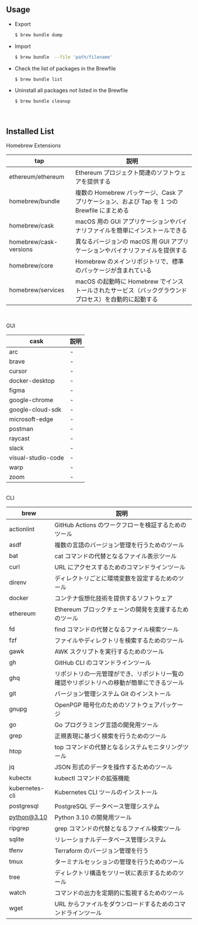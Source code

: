 ## Usage

- Export
  ```bash
  $ brew bundle dump
  ```
- Import
  ```bash
  $ brew bundle  --file 'path/filename'
  ```
- Check the list of packages in the Brewfile
  ```bash
  $ brew bundle list
  ```
- Uninstall all packages not listed in the Brewfile
  ```bash
  $ brew bundle cleanup
  ```
  <br>

## Installed List

Homebrew Extensions

| tap                    | 説明                                                                                                 |
| ---------------------- | ---------------------------------------------------------------------------------------------------- |
| ethereum/ethereum      | Ethereum プロジェクト関連のソフトウェアを提供する                                                    |
| homebrew/bundle        | 複数の Homebrew パッケージ、Cask アプリケーション、および Tap を 1 つの Brewfile にまとめる          |
| homebrew/cask          | macOS 用の GUI アプリケーションやバイナリファイルを簡単にインストールできる                          |
| homebrew/cask-versions | 異なるバージョンの macOS 用 GUI アプリケーションやバイナリファイルを提供する                         |
| homebrew/core          | Homebrew のメインリポジトリで、標準のパッケージが含まれている                                        |
| homebrew/services      | macOS の起動時に Homebrew でインストールされたサービス（バックグラウンドプロセス）を自動的に起動する |

<br>

GUI

| cask               | 説明 |
| ------------------ | ---- |
| arc                | -    |
| brave              | -    |
| cursor             | -    |
| docker-desktop     | -    |
| figma              | -    |
| google-chrome      | -    |
| google-cloud-sdk   | -    |
| microsoft-edge     | -    |
| postman            | -    |
| raycast            | -    |
| slack              | -    |
| visual-studio-code | -    |
| warp               | -    |
| zoom               | -    |

<br>
CLI

| brew           | 説明                                                                                     |
| -------------- | ---------------------------------------------------------------------------------------- |
| actionlint     | GitHub Actions のワークフローを検証するためのツール                                      |
| asdf           | 複数の言語のバージョン管理を行うためのツール                                             |
| bat            | cat コマンドの代替となるファイル表示ツール                                               |
| curl           | URL にアクセスするためのコマンドラインツール                                             |
| direnv         | ディレクトリごとに環境変数を設定するためのツール                                         |
| docker         | コンテナ仮想化技術を提供するソフトウェア                                                 |
| ethereum       | Ethereum ブロックチェーンの開発を支援するためのツール                                    |
| fd             | find コマンドの代替となるファイル検索ツール                                              |
| fzf            | ファイルやディレクトリを検索するためのツール                                             |
| gawk           | AWK スクリプトを実行するためのツール                                                     |
| gh             | GitHub CLI のコマンドラインツール                                                        |
| ghq            | リポジトリの一元管理ができ、リポジトリ一覧の確認やリポジトリへの移動が簡単にできるツール |
| git            | バージョン管理システム Git のインストール                                                |
| gnupg          | OpenPGP 暗号化のためのソフトウェアパッケージ                                             |
| go             | Go プログラミング言語の開発用ツール                                                      |
| grep           | 正規表現に基づく検索を行うためのツール                                                   |
| htop           | top コマンドの代替となるシステムモニタリングツール                                       |
| jq             | JSON 形式のデータを操作するためのツール                                                  |
| kubectx        | kubectl コマンドの拡張機能                                                               |
| kubernetes-cli | Kubernetes CLI ツールのインストール                                                      |
| postgresql     | PostgreSQL データベース管理システム                                                      |
| python@3.10    | Python 3.10 の開発用ツール                                                               |
| ripgrep        | grep コマンドの代替となるファイル検索ツール                                              |
| sqlite         | リレーショナルデータベース管理システム                                                   |
| tfenv          | Terraform のバージョン管理を行う                                                         |
| tmux           | ターミナルセッションの管理を行うためのツール                                             |
| tree           | ディレクトリ構造をツリー状に表示するためのツール                                         |
| watch          | コマンドの出力を定期的に監視するためのツール                                             |
| wget           | URL からファイルをダウンロードするためのコマンドラインツール                             |
